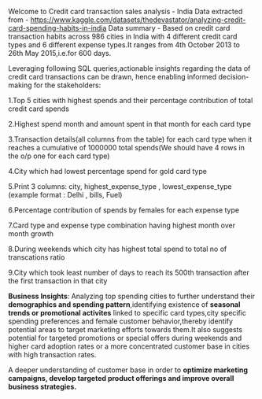 Welcome to Credit card transaction sales analysis - India
Data extracted from - https://www.kaggle.com/datasets/thedevastator/analyzing-credit-card-spending-habits-in-india
Data summary - Based on credit card transaction habits across 986 cities in India with 4 different credit card types and 6 different expense types.It ranges from 4th October 2013 to 26th May 2015,i.e.for 600 days.

Leveraging following SQL queries,actionable insights regarding the data of credit card transactions can be drawn, hence enabling informed decision-making for the stakeholders:

1.Top 5 cities with highest spends and their percentage contribution of total credit card spends

2.Highest spend month and amount spent in that month for each card type

3.Transaction details(all columns from the table) for each card type when it reaches a cumulative of 1000000 total spends(We should have 4 rows in the o/p one for each card type)

4.City which had lowest percentage spend for gold card type

5.Print 3 columns: city, highest_expense_type , lowest_expense_type (example format : Delhi , bills, Fuel)

6.Percentage contribution of spends by females for each expense type

7.Card type and expense type combination having highest month over month growth

8.During weekends which city has highest total spend to total no of transcations ratio

9.City which took least number of days to reach its 500th transaction after the first transaction in that city

**Business Insights**: Analyzing top spending cities to further understand their **demographics and spending pattern**,identifying existence of **seasonal trends or promotional activites** linked to specific card types,city specific spending preferences and female customer behavior,thereby identify potential areas to target marketing efforts towards them.It also suggests potential for targeted promotions or special offers during weekends and higher card adoption rates or a more concentrated customer base in cities with high transaction rates.

A deeper understanding of customer base in order to **optimize marketing campaigns, develop targeted product offerings and improve overall business strategies.**
